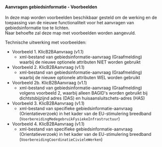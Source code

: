 ﻿#### Aanvragen gebiedsinformatie - Voorbeelden

In deze map worden voorbeelden beschikbaar gesteld om de werking en de toepassing van de nieuwe functionaliteit voor het aanvragen van gebiedsinformatie toe te lichten.    
Naar behoefte zal deze map met voorbeelden worden aangevuld.

Technische uitwerking met voorbeelden:
* Voorbeeld 1. KlicB2BAanvraag (v1.1)
  - xml-bestand van gebiedsinformatie-aanvraag (Graafmelding) waarbij de nieuwe optionele attributen NIET worden gebruikt
* Voorbeeld 2. KlicB2BAanvraag (v1.1)
  - xml-bestand van gebiedsinformatie-aanvraag (Graafmelding) waarbij de nieuwe optionele attributen WEL worden gebruikt
* Voorbeeld 2b. KlicB2BAanvraag (v1.1)
  - xml-bestand van gebiedsinformatie-aanvraag (Graafmelding) volgens voorbeeld 2, waarbij alleen BAGID's worden gebruikt bij dichtstsbijzijnd adres (DAS) en huisaansluitschets-adres (HAS)
* Voorbeeld 3. KlicB2BAanvraag (v1.1)
  - xml-bestand van specifieke gebiedsinformatie-aanvraag (Orientatieverzoek) in het kader van de EU-stimulering breedband (`VoorbereidingMedegebruikFysiekeInfrastructuur`)
* Voorbeeld 4. KlicB2BAanvraag (v1.1)
  - xml-bestand van specifieke gebiedsinformatie-aanvraag (Orientatieverzoek) in het kader van de EU-stimulering breedband (`VoorbereidingCoordinatieCivieleWerken`)
